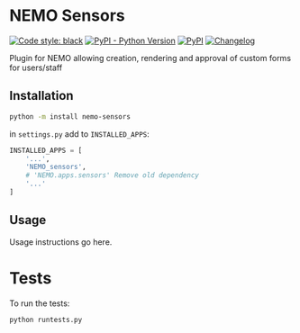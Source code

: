 # NEMO Sensors

[![Code style: black](https://img.shields.io/badge/code%20style-black-000000.svg)](https://github.com/psf/black)
[![PyPI - Python Version](https://img.shields.io/pypi/pyversions/NEMO-sensors?label=python)](https://www.python.org/downloads/release/python-3110/)
[![PyPI](https://img.shields.io/pypi/v/nemo-sensors?label=pypi%20version)](https://pypi.org/project/NEMO-sensors/)
[![Changelog](https://img.shields.io/github/v/release/usnistgov/NEMO-sensors?include_prereleases&label=changelog)](https://github.com/usnistgov/NEMO-sensors/releases)

Plugin for NEMO allowing creation, rendering and approval of custom forms for users/staff

## Installation

```bash
python -m install nemo-sensors
```

in `settings.py` add to `INSTALLED_APPS`:

```python
INSTALLED_APPS = [
    '...',
    'NEMO_sensors',
    # 'NEMO.apps.sensors' Remove old dependency
    '...'
]
```

## Usage

Usage instructions go here.

# Tests

To run the tests:
```bash
python runtests.py
```
